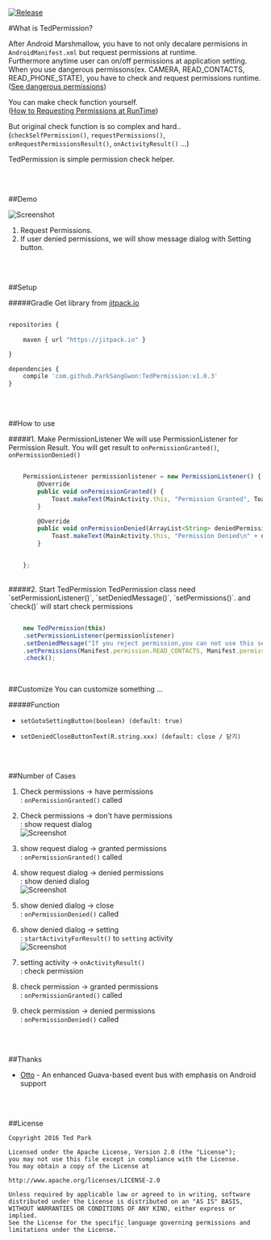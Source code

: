  [![Release](https://jitpack.io/v/ParkSangGwon/TedPermission.svg)](https://jitpack.io/ParkSangGwon/TedPermission)

#What is TedPermission?

After Android Marshmallow, you have to not only decalare permisions in `AndroidManifest.xml` but request permissions at runtime.<br/>
Furthermore anytime user can on/off permissions at application setting.<br/>
When you use dangerous permissons(ex. CAMERA, READ_CONTACTS, READ_PHONE_STATE), you have to check and request permissions runtime.<br/>
([See dangerous permissions](http://developer.android.com/intl/ko/guide/topics/security/permissions.html#normal-dangerous))<br/>

You can make check function yourself.<br/>
([How to Requesting Permissions at RunTime](http://developer.android.com/intl/ko/training/permissions/requesting.html))<br/>

But original check function is so complex and hard..<br/>
(`checkSelfPermission()`, `requestPermissions()`, `onRequestPermissionsResult()`, `onActivityResult()` ...)

TedPermission is simple permission check helper.


<br/><br/>



##Demo


![Screenshot](https://github.com/ParkSangGwon/TedPermission/blob/master/Screenshot.png?raw=true)    
           
           
1. Request Permissions.
2. If user denied permissions, we will show message dialog with Setting button.



<br/><br/>


##Setup


#####Gradle
Get library from  [jitpack.io](https://jitpack.io/)
```javascript

repositories {
    
    maven { url "https://jitpack.io" }

}

dependencies {
    compile 'com.github.ParkSangGwon:TedPermission:v1.0.3'
}

```



<br/><br/>



##How to use


#####1. Make PermissionListener
We will use PermissionListener for Permission Result.
You will get result to `onPermissionGranted()`, `onPermissionDenied()`

```javascript

    PermissionListener permissionlistener = new PermissionListener() {
        @Override
        public void onPermissionGranted() {
            Toast.makeText(MainActivity.this, "Permission Granted", Toast.LENGTH_SHORT).show();
        }

        @Override
        public void onPermissionDenied(ArrayList<String> deniedPermissions) {
            Toast.makeText(MainActivity.this, "Permission Denied\n" + deniedPermissions.toString(), Toast.LENGTH_SHORT).show();
        }


    };


```

<br/>
#####2. Start TedPermission
TedPermission class need `setPermissionListener()`, `setDeniedMessage()`, `setPermissions()`.
and `check()` will start check permissions

```javascript

    new TedPermission(this)
    .setPermissionListener(permissionlistener)
    .setDeniedMessage("If you reject permission,you can not use this service\n\nPlease turn on permissions at [Setting] > [Permission]")
    .setPermissions(Manifest.permission.READ_CONTACTS, Manifest.permission.ACCESS_FINE_LOCATION)
    .check();

```




<br/>


##Customize
You can customize something ...<br />

#####Function

* `setGotoSettingButton(boolean) (default: true)`

* `setDeniedCloseButtonText(R.string.xxx) (default: close / 닫기)`


<br/><br/>



##Number of Cases
1. Check permissions -> have permissions<br/>
: `onPermissionGranted()` called<br/>

2. Check permissions -> don't have permissions<br/>
: show request dialog<br/>
![Screenshot](https://github.com/ParkSangGwon/TedPermission/blob/master/request_dialog.png?raw=true)<br/>


3. show request dialog -> granted permissions<br/>
: `onPermissionGranted()` called<br/>

4. show request dialog -> denied permissions<br/>
: show denied dialog<br/>
![Screenshot](https://github.com/ParkSangGwon/TedPermission/blob/master/denied_dialog.png?raw=true)<br/>

5. show denied dialog -> close<br/>
: `onPermissionDenied()` called<br/>

6. show denied dialog -> setting<br/>
: `startActivityForResult()` to `setting` activity<br/>
![Screenshot](https://github.com/ParkSangGwon/TedPermission/blob/master/setting_activity.png?raw=true)<br/>


7. setting activity -> `onActivityResult()`<br/>
: check permission<br/>

8. check permission -> granted permissions<br/>
: `onPermissionGranted()` called<br/>

9. check permission -> denied permissions<br/>
: `onPermissionDenied()` called<br/>
 
<br/><br/>




##Thanks 
* [Otto](https://github.com/square/otto) - An enhanced Guava-based event bus with emphasis on Android support




<br/><br/>


##License 
 ```code
Copyright 2016 Ted Park

Licensed under the Apache License, Version 2.0 (the "License");
you may not use this file except in compliance with the License.
You may obtain a copy of the License at

http://www.apache.org/licenses/LICENSE-2.0

Unless required by applicable law or agreed to in writing, software
distributed under the License is distributed on an "AS IS" BASIS,
WITHOUT WARRANTIES OR CONDITIONS OF ANY KIND, either express or implied.
See the License for the specific language governing permissions and
limitations under the License.```
